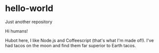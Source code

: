 # hello-world
Just another repository 

Hi humans! 

Hubot here, I like Node.js and Coffeescript (that's what I'm made of!). 
I've had tacos on the moon and find them far superior to Earth tacos.
